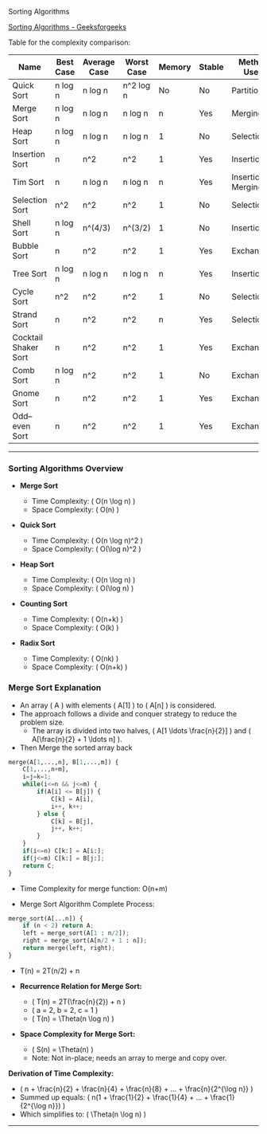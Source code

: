 Sorting Algorithms

[Sorting Algorithms - Geeksforgeeks](https://www.geeksforgeeks.org/sorting-algorithms/#)

Table for the complexity comparison:

| Name                 | Best Case | Average Case | Worst Case | Memory | Stable | Method Used         |
| -------------------- | --------- | ------------ | ---------- | ------ | ------ | ------------------- |
| Quick Sort           | n log n   | n log n      | n^2 log n  | No     | No     | Partitioning        |
| Merge Sort           | n log n   | n log n      | n log n    | n      | Yes    | Merging             |
| Heap Sort            | n log n   | n log n      | n log n    | 1      | No     | Selection           |
| Insertion Sort       | n         | n^2          | n^2        | 1      | Yes    | Insertion           |
| Tim Sort             | n         | n log n      | n log n    | n      | Yes    | Insertion & Merging |
| Selection Sort       | n^2       | n^2          | n^2        | 1      | No     | Selection           |
| Shell Sort           | n log n   | n^(4/3)      | n^(3/2)    | 1      | No     | Insertion           |
| Bubble Sort          | n         | n^2          | n^2        | 1      | Yes    | Exchanging          |
| Tree Sort            | n log n   | n log n      | n log n    | n      | Yes    | Insertion           |
| Cycle Sort           | n^2       | n^2          | n^2        | 1      | No     | Selection           |
| Strand Sort          | n         | n^2          | n^2        | n      | Yes    | Selection           |
| Cocktail Shaker Sort | n         | n^2          | n^2        | 1      | Yes    | Exchanging          |
| Comb Sort            | n log n   | n^2          | n^2        | 1      | No     | Exchanging          |
| Gnome Sort           | n         | n^2          | n^2        | 1      | Yes    | Exchanging          |
| Odd–even Sort        | n         | n^2          | n^2        | 1      | Yes    | Exchanging          |

---

### Sorting Algorithms Overview

- **Merge Sort**

  - Time Complexity: \( O(n \log n) \)
  - Space Complexity: \( O(n) \)

- **Quick Sort**

  - Time Complexity: \( O(n \log n)^2 \)
  - Space Complexity: \( O(\log n)^2 \)

- **Heap Sort**

  - Time Complexity: \( O(n \log n) \)
  - Space Complexity: \( O(\log n) \)

- **Counting Sort**

  - Time Complexity: \( O(n+k) \)
  - Space Complexity: \( O(k) \)

- **Radix Sort**
  - Time Complexity: \( O(nk) \)
  - Space Complexity: \( O(n+k) \)

### Merge Sort Explanation

- An array \( A \) with elements \( A[1] \) to \( A[n] \) is considered.
- The approach follows a divide and conquer strategy to reduce the problem size.
  - The array is divided into two halves, \( A[1 \ldots \frac{n}{2}] \) and \( A[\frac{n}{2} + 1 \ldots n] \).
- Then Merge the sorted array back

```python
merge(A[1,...,n], B[1,...,m]) {
    C[1,...,n+m],
    i=j=k=1;
    while(i<=n && j<=m) {
        if(A[i] <= B[j]) {
            C[k] = A[i],
            i++, k++;
        } else {
            C[k] = B[j],
            j++, k++;
        }
    }
    if(i<=n) C[k:] = A[i:];
    if(j<=m) C[k:] = B[j:];
    return C;
}
```

- Time Complexity for merge function: O(n+m)

- Merge Sort Algorithm Complete Process:

```python
merge_sort(A[...n]) {
    if (n < 2) return A;
    left = merge_sort(A[1 : n/2]);
    right = merge_sort(A[n/2 + 1 : n]);
    return merge(left, right);
}
```

- T(n) = 2T(n/2) + n
- **Recurrence Relation for Merge Sort:**

  - \( T(n) = 2T(\frac{n}{2}) + n \)
  - \( a = 2, b = 2, c = 1 \)
  - \( T(n) = \Theta(n \log n) \)

- **Space Complexity for Merge Sort:**
  - \( S(n) = \Theta(n) \)
  - Note: Not in-place; needs an array to merge and copy over.

**Derivation of Time Complexity:**

- \( n + \frac{n}{2} + \frac{n}{4} + \frac{n}{8} + ... + \frac{n}{2^{\log n}} \)
- Summed up equals: \( n(1 + \frac{1}{2} + \frac{1}{4} + ... + \frac{1}{2^{\log n}}) \)
- Which simplifies to: \( \Theta(n \log n) \)

---
